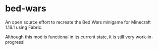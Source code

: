 # bed-wars
An open source effort to recreate the Bed Wars minigame for Minecraft 1.16.1 using Fabric.

Although this mod is functional in its current state, it is still very work-in-progress! 
